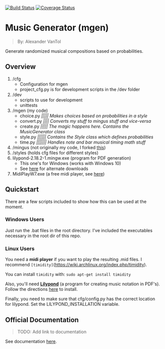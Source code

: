 [![Build Status](https://travis-ci.org/Avantol13/mgen.svg?branch=master)](https://travis-ci.org/Avantol13/mgen)
[![Coverage Status](https://coveralls.io/repos/github/Avantol13/mgen/badge.svg?branch=master)](https://coveralls.io/github/Avantol13/mgen?branch=master)

# Music Generator (mgen)
 > By: Alexander VanTol

Generate randomized musical compositions based on probabilities.

## Overview

1. /cfg
    - Configuration for mgen
    - project_cfg.py is for development scripts in the /dev folder
2. /dev
    - scripts to use for development
    - unittests
3. /mgen (my code)
    - choice.py *||||| Makes choices based on probabilities in a style*
    - convert.py *|||| Converts my stuff to mingus stuff and vice-versa*
    - create.py *||||| The magic happens here. Contains the MusicGenerator class*
    - style.py *|||||| Contains the Style class which defines probabilities*
    - time.py *||||||| Handles note and bar musical timing math stuff*
4. /mingus (not originally my code, I forked [this](https://github.com/bspaans/python-mingus))
5. /styles (holds cfg files for different styles)
6. lilypond-2.18.2-1.mingw.exe (program for PDF generation)
    - This one's for Windows (works with Windows 10)
    - See [here](http://lilypond.org/download.html) for alternate downloads
7. MidiPlayW7.exe (a free midi player, see [here](http://www.chrishills.org.uk/midiplay/))

## Quickstart
There are a few scripts included to show how this can be used at the moment.

### Windows Users
Just run the .bat files in the root directory.
I've included the executables necessary in the root dir of this repo.

### Linux Users
You need a **midi player** if you want to play the resulting .mid files.
I recommend `[timidity]`(https://wiki.archlinux.org/index.php/timidity).

You can install `timidity` with:
`sudo apt-get install timidity`

Also, you'll need **[Lilypond](http://lilypond.org)** (a program for creating music notation in PDF's).
Follow the directions [here](http://lilypond.org/unix.html) to install.

Finally, you need to make sure that cfg/config.py has the correct location for
lilypond. Set the LILYPOND_INSTALLATION variable.

## Official Documentation

> TODO: Add link to documentation

See documentation [here]().
